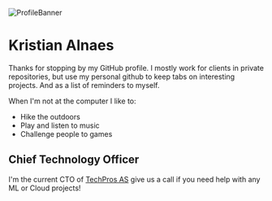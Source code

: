 

![ProfileBanner](https://scontent.fosl1-1.fna.fbcdn.net/v/t1.0-9/10448190_10154370605300411_4300224845667087521_n.jpg?_nc_cat=111&_nc_sid=e3f864&_nc_ohc=Wh7NFvLW7YEAX_F10xc&_nc_ht=scontent.fosl1-1.fna&oh=58e663f229b283b6f162604733a5428e&oe=5F2DFE6F)

# Kristian Alnaes

Thanks for stopping by my GitHub profile. I mostly work for clients in private repositories, but use my personal github to keep tabs on interesting projects. And as a list of reminders to myself.

When I'm not at the computer I like to:

* Hike the outdoors
* Play and listen to music
* Challenge people to games

## Chief Technology Officer

I'm the current CTO of [TechPros AS](https://www.techpros.no) give us a call if you need help with any ML or Cloud projects!

<!--
**kristianalnaes/kristianalnaes** is a ✨ _special_ ✨ repository because its `README.md` (this file) appears on your GitHub profile.

Here are some ideas to get you started:

- 🔭 I’m currently working on ...
- 🌱 I’m currently learning ...
- 👯 I’m looking to collaborate on ...
- 🤔 I’m looking for help with ...
- 💬 Ask me about ...
- 📫 How to reach me: ...
- 😄 Pronouns: ...
- ⚡ Fun fact: ...
-->
